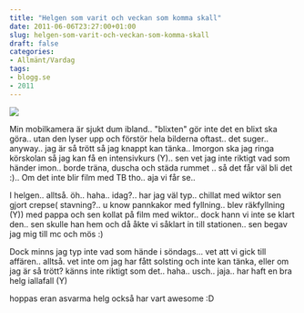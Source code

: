 ```yaml
---
title: "Helgen som varit och veckan som komma skall"
date: 2011-06-06T23:27:00+01:00
slug: helgen-som-varit-och-veckan-som-komma-skall
draft: false
categories:
- Allmänt/Vardag
tags:
- blogg.se
- 2011
---
```

![](/assets/images/blogg.se/wp_000570_151506700.jpg)  
  
Min mobilkamera är sjukt dum ibland.. "blixten" gör inte det en blixt ska göra.. utan den lyser upp och förstör hela bilderna oftast.. det suger.. anyway.. jag är så trött så jag knappt kan tänka.. Imorgon ska jag ringa körskolan så jag kan få en intensivkurs (Y).. sen vet jag inte riktigt vad som händer imon.. borde träna, duscha och städa rummet .. så det får väl bli det :).. Om det inte blir film med TB tho.. aja vi får se..  
  
I helgen.. alltså. öh.. haha.. idag?.. har jag väl typ.. chillat med wiktor sen gjort crepse( stavning?.. u know pannkakor med fyllning.. blev räkfyllning (Y)) med pappa och sen kollat på film med wiktor.. dock hann vi inte se klart den.. sen skulle han hem och då åkte vi såklart in till stationen.. sen begav jag mig till mc och mös :)  
  
Dock minns jag typ inte vad som hände i söndags... vet att vi gick till affären.. alltså. vet inte om jag har fått solsting och inte kan tänka, eller om jag är så trött? känns inte riktigt som det.. haha.. usch.. jaja.. har haft en bra helg iallafall (Y)  
  
hoppas eran asvarma helg också har vart awesome :D